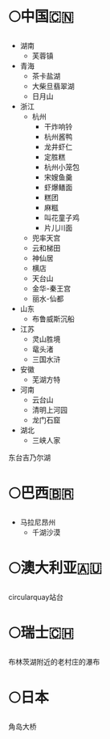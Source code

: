 # 🌕中国🇨🇳
- 湖南
	- 芙蓉镇
- 青海
	- 茶卡盐湖
	- 大柴旦翡翠湖
	- 日月山
- 浙江
	- 杭州
		- 干炸响铃
		- 杭州酱鸭
		- 龙井虾仁
		- 定胜糕
		- 杭州小笼包
		- 宋嫂鱼羹
		- 虾爆鳝面
		- 糕团
		- 麻糍
		- 叫花童子鸡
		- 片儿川面
	- 兜率天宫
	- 云和梯田
	- 神仙居
	- 横店
	- 天台山
	- 金华-秦王宫
	- 丽水-仙都
- 山东
	- 布鲁威斯沉船
- 江苏
	- 灵山胜境
	- 鼋头渚
	- 三国水浒
- 安徽
	- 芜湖方特
- 河南
	- 云台山
	- 清明上河园
	- 龙门石窟
- 湖北
	- 三峡人家

东台吉乃尔湖
# 🌕巴西🇧🇷
- 马拉尼昂州
	- 千湖沙漠
# 🌕澳大利亚🇦🇺
circularquay站台
# 🌕瑞士🇨🇭
布林茨湖附近的老村庄的瀑布
# 🌕日本
角岛大桥



